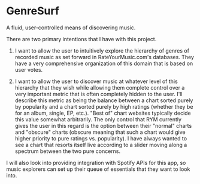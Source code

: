 # GenreSurf
A fluid, user-controlled means of discovering music.

There are two primary intentions that I have with this project.

1. I want to allow the user to intuitively explore the hierarchy of genres of recorded music as set forward in RateYourMusic.com's databases. They have a very comprehensive organization of this domain that is based on user votes.

2. I want to allow the user to discover music at whatever level of this hierarchy that they wish while allowing them complete control over a very important metric that is often completely hidden to the user. I'll describe this metric as being the balance between a chart sorted purely by popularity and a chart sorted purely by high ratings (whether they be for an album, single, EP, etc.). "Best of" chart websites typically decide this value somewhat arbitrarily. The only control that RYM currently gives the user in this regard is the option between their "normal" charts and "obscure" charts (obscure meaning that such a chart would give higher priority to pure ratings vs. popularity). I have always wanted to see a chart that resorts itself live according to a slider moving along a spectrum between the two pure concerns.

I will also look into providing integration with Spotify APIs for this app, so music explorers can set up their queue of essentials that they want to look into.
